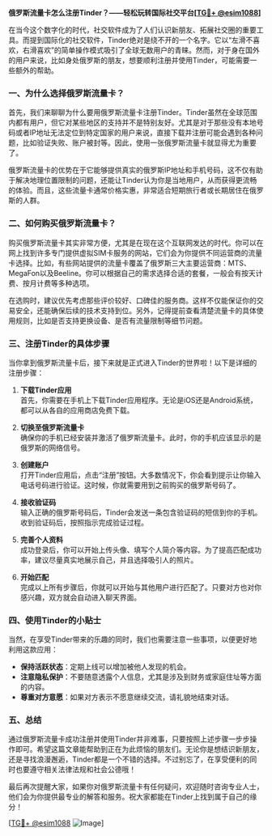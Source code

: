 **俄罗斯流量卡怎么注册Tinder？——轻松玩转国际社交平台[[TG💪+ @esim1088](https://t.me/s/esim1088)]**

在当今这个数字化的时代，社交软件成为了人们认识新朋友、拓展社交圈的重要工具。而提到国际化的社交软件，Tinder绝对是绕不开的一个名字。它以“左滑不喜欢，右滑喜欢”的简单操作模式吸引了全球无数用户的青睐。然而，对于身在国外的用户来说，比如身处俄罗斯的朋友，想要顺利注册并使用Tinder，可能需要一些额外的帮助。

### 一、为什么选择俄罗斯流量卡？

首先，我们来聊聊为什么要用俄罗斯流量卡注册Tinder。Tinder虽然在全球范围内都有用户，但它对某些地区的支持并不是特别友好。尤其是对于那些没有本地号码或者IP地址无法定位到特定国家的用户来说，直接下载并注册可能会遇到各种问题，比如验证失败、账户被封等。因此，使用一张俄罗斯流量卡就显得尤为重要了。

俄罗斯流量卡的优势在于它能够提供真实的俄罗斯IP地址和手机号码，这不仅有助于解决地理位置限制的问题，还能让Tinder认为你是当地用户，从而获得更流畅的体验。而且，这些流量卡通常价格实惠，非常适合短期旅行者或长期居住在俄罗斯的人群。

### 二、如何购买俄罗斯流量卡？

购买俄罗斯流量卡其实非常方便，尤其是在现在这个互联网发达的时代。你可以在网上找到许多专门提供虚拟SIM卡服务的网站，它们会为你提供不同运营商的流量卡选择。比如，有些网站提供的流量卡覆盖了俄罗斯三大主要运营商：MTS、MegaFon以及Beeline。你可以根据自己的需求选择合适的套餐，一般会有按天计费、按月计费等多种选项。

在选购时，建议优先考虑那些评价较好、口碑佳的服务商。这样不仅能保证你的交易安全，还能确保后续的技术支持到位。另外，记得提前查看清楚流量卡的具体使用规则，比如是否支持更换设备、是否有流量限制等细节问题。

### 三、注册Tinder的具体步骤

当你拿到俄罗斯流量卡后，接下来就是正式进入Tinder的世界啦！以下是详细的注册步骤：

1. **下载Tinder应用**  
   首先，你需要在手机上下载Tinder应用程序。无论是iOS还是Android系统，都可以从各自的应用商店免费下载。

2. **切换至俄罗斯流量卡**  
   确保你的手机已经安装并激活了俄罗斯流量卡。此时，你的手机应该显示的是俄罗斯的网络信号。

3. **创建账户**  
   打开Tinder应用后，点击“注册”按钮。大多数情况下，你会看到提示让你输入电话号码进行验证。这时候，你就需要用到之前购买的俄罗斯号码了。

4. **接收验证码**  
   输入正确的俄罗斯号码后，Tinder会发送一条包含验证码的短信到你的手机。收到验证码后，按照指示完成验证过程。

5. **完善个人资料**  
   成功登录后，你可以开始上传头像、填写个人简介等内容。为了提高匹配成功率，建议尽量真实地展示自己，并且选择吸引人的照片。

6. **开始匹配**  
   完成以上所有步骤后，你就可以开始与其他用户进行匹配了。只要对方也对你感兴趣，双方就会自动进入聊天界面。

### 四、使用Tinder的小贴士

当然，在享受Tinder带来的乐趣的同时，我们也需要注意一些事项，以便更好地利用这款应用：

- **保持活跃状态**：定期上线可以增加被他人发现的机会。
- **注意隐私保护**：不要随意透露个人信息，尤其是涉及到财务或家庭住址等方面的内容。
- **尊重对方意愿**：如果对方表示不愿意继续交流，请礼貌地结束对话。

### 五、总结

通过俄罗斯流量卡成功注册并使用Tinder并非难事，只要按照上述步骤一步步操作即可。希望这篇文章能帮助到正在为此烦恼的朋友们。无论你是想结识新朋友，还是寻找浪漫邂逅，Tinder都是一个不错的选择。不过别忘了，在享受便利的同时也要遵守相关法律法规和社会公德哦！

最后再次提醒大家，如果你对俄罗斯流量卡有任何疑问，欢迎随时咨询专业人士，他们会为你提供最专业的解答和服务。祝大家都能在Tinder上找到属于自己的缘分！

[[TG💪+ @esim1088](https://t.me/s/esim1088) ![Image](https://i.postimg.cc/4NQfJmqS/Snipaste-2025-05-13-00-14-12.png)]